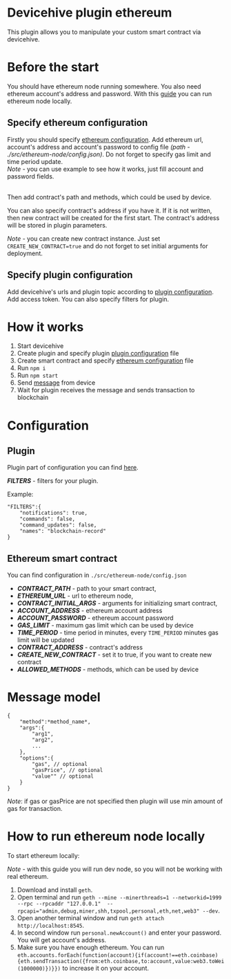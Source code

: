 # Devicehive plugin ethereum

This plugin allows you to manipulate your custom smart contract via devicehive.

# Before the start

You should have ethereum node running somewhere. 
You also need ethereum account's address and password.
With this [guide](#Ethereum.docs) you can run ethereum node locally.

## Specify ethereum configuration

Firstly you should specify [ethereum configuration](#Ethereum.config).
Add ethereum url, account's address and account's password to config file *(path - ./src/ethereum-node/config.json)*. 
Do not forget to specify gas limit and time period update.
<br/>
*Note* - you can use example to see how it works, just fill account and password fields.

<br/>
Then add contract's path and methods, which could be used by device.

You can also specify contract's address if you have it. If it is not written, then new contract will be created for the first start.
The contract's address will be stored in plugin parameters. 

*Note* - you can create new contract instance. Just set `CREATE_NEW_CONTRACT=true` and do not forget to set initial arguments for deployment.

## Specify plugin configuration

Add devicehive's urls and plugin topic according to [plugin configuration](#Plugin.config). 
Add access token.
You can also specify filters for plugin.


# How it works

1. Start devicehive
2. Create plugin and specify plugin [plugin configuration](#Plugin.config) file
3. Create smart contract and specify [ethereum configuration](#Ethereum.config) file
4. Run `npm i`
5. Run `npm start`
6. Send [message](#Message.model) from device
7. Wait for plugin receives the message and sends transaction to blockchain

# Configuration

<a name="Plugin.config"></a>

## Plugin
Plugin part of configuration you can find [here](https://github.com/devicehive/devicehive-plugin-core-node#configuration).

**_FILTERS_** - filters for your plugin.

Example:

    "FILTERS":{
        "notifications": true,
        "commands": false,
        "command_updates": false,
        "names": "blockchain-record"
    }

<a name="Ethereum.config"></a>

## Ethereum smart contract

You can find configuration in `./src/ethereum-node/config.json`

* **_CONTRACT_PATH_** - path to your smart contract, <br />
* **_ETHEREUM_URL_** - url to ethereum node, <br />
* **_CONTRACT_INITIAL_ARGS_** - arguments for initializing smart contract, <br />
* **_ACCOUNT_ADDRESS_** - ethereum account address <br />
* **_ACCOUNT_PASSWORD_** - ethereum account password <br />
* **_GAS_LIMIT_** - maximum gas limit which can be used by device <br />
* **_TIME_PERIOD_** - time period in minutes, every `TIME_PERIOD` minutes gas limit will be updated <br />
* **_CONTRACT_ADDRESS_** - contract's address <br />
* **_CREATE_NEW_CONTRACT_** - set it to true, if you want to create new contract <br />
* **_ALLOWED_METHODS_** - methods, which can be used by device <br />


<a name="Message.model"></a>

# Message model
    {
        "method":*method_name*,
        "args":{
            "arg1",
            "arg2",
            ...
        },
        "options":{
            "gas", // optional
            "gasPrice", // optional
            "value"" // optional
        }
    }
*Note*: if gas or gasPrice are not specified then plugin will use min amount of gas for transaction.

<a name="Ethereum.docs"></a>

# How to run ethereum node locally

To start ethereum locally:

*Note* - with this guide you will run dev node, so you will not be working with real ethereum.

1. Download and install `geth`.
2. Open terminal and run `geth --mine --minerthreads=1 --networkid=1999 --rpc --rpcaddr "127.0.0.1"  --rpcapi="admin,debug,miner,shh,txpool,personal,eth,net,web3" --dev`.
3. Open another terminal window and run `geth attach http://localhost:8545`.
4. In second window run `personal.newAccount()` and enter your password. You will get account's address.
5. Make sure you have enough ethereum. You can run `eth.accounts.forEach(function(account){if(account!==eth.coinbase){eth.sendTransaction({from:eth.coinbase,to:account,value:web3.toWei(1000000)})}})` to increase it on your account.
